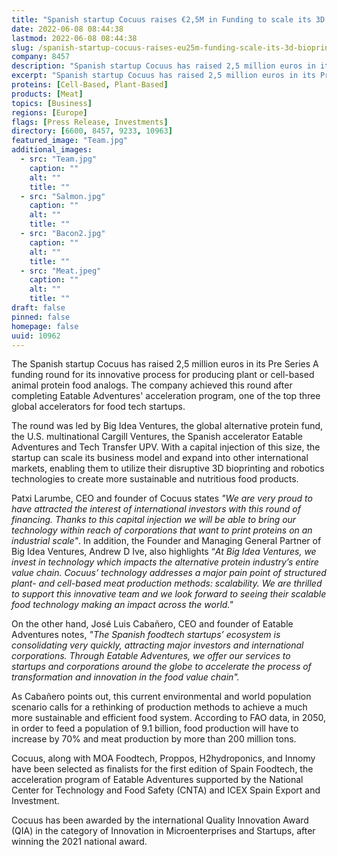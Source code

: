 ```yaml
---
title: "Spanish startup Cocuus raises €2,5M in Funding to scale its 3D bioprinting technology for the production of alternative proteins"
date: 2022-06-08 08:44:38
lastmod: 2022-06-08 08:44:38
slug: /spanish-startup-cocuus-raises-eu25m-funding-scale-its-3d-bioprinting-technology-production
company: 8457
description: "Spanish startup Cocuus has raised 2,5 million euros in its Pre Series A funding round for its innovative process for producing plant or cell-based animal protein food analogs."
excerpt: "Spanish startup Cocuus has raised 2,5 million euros in its Pre Series A funding round for its innovative process for producing plant or cell-based animal protein food analogs."
proteins: [Cell-Based, Plant-Based]
products: [Meat]
topics: [Business]
regions: [Europe]
flags: [Press Release, Investments]
directory: [6600, 8457, 9233, 10963]
featured_image: "Team.jpg"
additional_images:
  - src: "Team.jpg"
    caption: ""
    alt: ""
    title: ""
  - src: "Salmon.jpg"
    caption: ""
    alt: ""
    title: ""
  - src: "Bacon2.jpg"
    caption: ""
    alt: ""
    title: ""
  - src: "Meat.jpeg"
    caption: ""
    alt: ""
    title: ""
draft: false
pinned: false
homepage: false
uuid: 10962
---
```

<p>The Spanish startup Cocuus has raised 2,5 million euros in its Pre Series A funding round for its innovative process for producing plant or cell-based animal protein food analogs. The company achieved this round after completing Eatable Adventures' acceleration program, one of the top three global accelerators for food tech startups.</p>
<p>The round was led by Big Idea Ventures, the global alternative protein fund, the U.S. multinational Cargill Ventures, the Spanish accelerator Eatable Adventures and Tech Transfer UPV. With a capital injection of this size, the startup can scale its business model and expand into other international markets, enabling them to utilize their disruptive 3D bioprinting and robotics technologies to create more sustainable and nutritious food products.</p>
<p>Patxi Larumbe, CEO and founder of Cocuus states <em>"We are very proud to have attracted the interest of international investors with this round of financing. Thanks to this capital injection we will be able to bring our technology within reach of corporations that want to print proteins on an industrial scale"</em>. In addition, the Founder and Managing General Partner of Big Idea Ventures, Andrew D Ive, also highlights “<em>At Big Idea Ventures, we invest in technology which impacts the alternative protein industry’s entire value chain. Cocuus’ technology addresses a major pain point of structured plant- and cell-based meat production methods: scalability. We are thrilled to support this innovative team and we look forward to seeing their scalable food technology making an impact across the world."</em> </p>
<p>On the other hand, José Luis Cabañero, CEO and founder of Eatable Adventures notes, <em>"The Spanish foodtech startups’ ecosystem is consolidating very quickly, attracting major investors and international corporations. Through Eatable Adventures, we offer our services to startups and corporations around the globe to accelerate the process of transformation and innovation in the food value chain".</em></p>
<p>As Cabañero points out, this current environmental and world population scenario calls for a rethinking of production methods to achieve a much more sustainable and efficient food system. According to FAO data, in 2050, in order to feed a population of 9.1 billion, food production will have to increase by 70% and meat production by more than 200 million tons.</p>
<p>Cocuus, along with MOA Foodtech, Proppos, H2hydroponics, and Innomy have been selected as finalists for the first edition of Spain Foodtech, the acceleration program of Eatable Adventures supported by the National Center for Technology and Food Safety (CNTA) and ICEX Spain Export and Investment.</p>
<p>Cocuus has been awarded by the international Quality Innovation Award (QIA) in the category of Innovation in Microenterprises and Startups, after winning the 2021 national award.</p>
